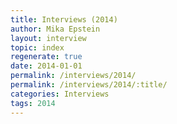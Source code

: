 ```yaml
---
title: Interviews (2014)
author: Mika Epstein
layout: interview
topic: index
regenerate: true
date: 2014-01-01
permalink: /interviews/2014/
permalink: /interviews/2014/:title/
categories: Interviews
tags: 2014
---
```

